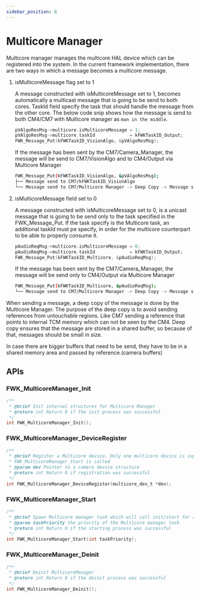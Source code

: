 ```yaml
---
sidebar_position: 8
---
```


# Multicore Manager

Multicore manager manages the multicore HAL device which can be registered into the system.
In the current framework implementation, there are two ways in which a message becomes a multicore message.

1. isMulticoreMessage flag set to 1

    A message constructed with isMulticoreMessage set to 1, becomes automatically a multicast message that is going to be send to both cores. TaskId field specify the task that should handle the message from the other core.
    The below code snip shows how the message is send to both CM4/CM7 with Multicore manager as `man in the middle`.

    ```c
    pVAlgoResMsg->multicore.isMulticoreMessage = 1;
    pVAlgoResMsg->multicore.taskId             = kFWKTaskID_Output;
    FWK_Message_Put(kFWKTaskID_VisionAlgo, &pVAlgoResMsg);
    ```
    If the message has been sent by the CM7/Camera_Manager,
    the message will be send to CM7/VisionAlgo and to CM4/Output via Multicore Manager

    ```bash title="Multicore message flow isMulticoreMessage = 1"
    FWK_Message_Put(kFWKTaskID_VisionAlgo, &pVAlgoResMsg);
   ├── Message send to CM7/kFWKTaskID_VisionAlgo
   └── Message send to CM7/Multicore Manager -> Deep Copy -> Message send to CM4/Multicore Manager -> Message send to CM4/pVAlgoResMsg.taskId
    ```

2. isMulticoreMessage field set to 0

    A message constructed with isMulticoreMessage set to 0, is a unicast message that is going to be send only to the task specified in the FWK_Message_Put.
    If the task specify is the Multicore task, an additional taskId must pe specify, in order for the multicore counterpart to be able to properly consume it.
    ```c
    pAudioReqMsg->multicore.isMulticoreMessage = 0;
    pAudioReqMsg->multicore.taskId             = kFWKTaskID_Output;
    FWK_Message_Put(kFWKTaskID_Multicore, &pAudioReqMsg);
    ```
    If the message has been sent by the CM7/Camera_Manager,
    the message will be send only to CM4/Output via Multicore Manager

    ```bash title="Multicore message flow isMulticoreMessage = 0"
    FWK_Message_Put(kFWKTaskID_Multicore, &pAudioReqMsg);
   └── Message send to CM7/Multicore Manager -> Deep Copy -> Message send to CM4/Multicore Manager -> Message send to CM4/pAudioReqMsg.taskId
    ```

When sending a message, a deep copy of the message is done by the Multicore Manager. The purpose of the deep copy is to avoid sending references from untouchable regions.
Like CM7 sending a reference that points to internal TCM memory which can not be seen by the CM4.
Deep copy ensures that the message are stored in a shared buffer, so because of that, messages should be small in size.

In case there are bigger buffers that need to be send, they have to be in a shared memory area and passed by reference.(camera buffers)

## APIs

### FWK_MulticoreManager_Init

```c
/**
 * @brief Init internal structures for Multicore Manager
 * @return int Return 0 if the init process was successful
 */
int FWK_MulticoreManager_Init();
```

### FWK_MulticoreManager_DeviceRegister

```c
/**
 * @brief Register a Multicore device. Only one multicore device is supported. The dev needs to be registered before
 * FWK_MulticoreManager_Start is called
 * @param dev Pointer to a camera device structure
 * @return int Return 0 if registration was successful
 */
int FWK_MulticoreManager_DeviceRegister(multicore_dev_t *dev);
```

### FWK_MulticoreManager_Start

```c
/**
 * @brief Spawn Multicore manager task which will call init/start for all registered multicore devices
 * @param taskPriority the priority of the Multicore manager task
 * @return int Return 0 if the starting process was successful
 */
int FWK_MulticoreManager_Start(int taskPriority);
```

### FWK_MulticoreManager_Deinit

```c
/**
 * @brief Deinit MulticoreManager
 * @return int Return 0 if the deinit process was successful
 */
int FWK_MulticoreManager_Deinit();
```

